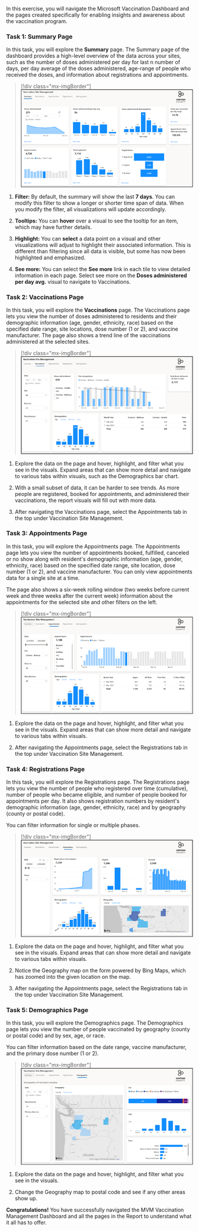 In this exercise, you will navigate the Microsoft Vaccination Dashboard and the pages created specifically for enabling insights and awareness about the vaccination program.

### Task 1: Summary Page

In this task, you will explore the **Summary** page. The Summary page of the dashboard provides a high-level overview of the data across your sites, such as the number of doses administered per day for last n number of days, per day average of the doses administered, age-range of people who received the doses, and information about registrations and appointments.

> [!div class="mx-imgBorder"]
> [![Screenshot of the vaccination site summary page.](../media/24-summary.png)](../media/24-summary.png)

1.  **Filter:** By default, the summary will show the last **7 days**. You can modify this filter to show a longer or shorter time span of data. When you modify the filter, all visualizations will update accordingly.

2.  **Tooltips:** You can **hover** over a visual to see the tooltip for an item, which may have further details.

3.  **Highlight:** You can **select** a data point on a visual and other visualizations will adjust to highlight their associated information. This is different than filtering since all data is visible, but some has now been highlighted and emphasized.

4.  **See more:** You can select the **See more** link in each tile to view detailed information in each page. Select see more on the **Doses administered per day avg.** visual to navigate to Vaccinations.

### Task 2: Vaccinations Page

In this task, you will explore the **Vaccinations** page. The Vaccinations page lets you view the number of doses administered to residents and their demographic information (age, gender, ethnicity, race) based on the specified date range, site locations, dose number (1 or 2), and vaccine manufacturer. The page also shows a trend line of the vaccinations administered at the selected sites.

> [!div class="mx-imgBorder"]
> [![Screenshot of the vaccinations page.](../media/25-vaccination-page.png)](../media/25-vaccination-page.png)

1.  Explore the data on the page and hover, highlight, and filter what you see in the visuals. Expand areas that can show more detail and navigate to various tabs within visuals, such as the Demographics bar chart.

2.  With a small subset of data, it can be harder to see trends. As more people are registered, booked for appointments, and administered their vaccinations, the report visuals will fill out with more data.

3.  After navigating the Vaccinations page, select the Appointments tab in the top under Vaccination Site Management.

### Task 3: Appointments Page

In this task, you will explore the Appointments page. The Appointments page lets you view the number of appointments booked, fulfilled, canceled or no show along with resident's demographic information (age, gender, ethnicity, race) based on the specified date range, site location, dose number (1 or 2), and vaccine manufacturer. You can only view appointments data for a single site at a time.

The page also shows a six-week rolling window (two weeks before current week and three weeks after the current week) information about the appointments for the selected site and other filters on the left.

> [!div class="mx-imgBorder"]
> [![Screenshot of the appointments page dashboard.](../media/26-appointment-page.png)](../media/26-appointment-page.png)

1.  Explore the data on the page and hover, highlight, and filter what you see in the visuals. Expand areas that can show more detail and navigate to various tabs within visuals.

2.  After navigating the Appointments page, select the Registrations tab in the top under Vaccination Site Management.

### Task 4: Registrations Page

In this task, you will explore the Registrations page. The Registrations page lets you view the number of people who registered over time (cumulative), number of people who became eligible, and number of people booked for appointments per day. It also shows registration numbers by resident's demographic information (age, gender, ethnicity, race) and by geography (county or postal code).

You can filter information for single or multiple phases.

> [!div class="mx-imgBorder"]
> [![Screenshot of the registrations page.](../media/27-registration-page.png)](../media/27-registration-page.png)

1.  Explore the data on the page and hover, highlight, and filter what you see in the visuals. Expand areas that can show more detail and navigate to various tabs within visuals.

2.  Notice the Geography map on the form powered by Bing Maps, which has zoomed into the given location on the map.

3.  After navigating the Appointments page, select the Registrations tab in the top under Vaccination Site Management.

### Task 5: Demographics Page

In this task, you will explore the Demographics page. The Demographics page lets you view the number of people vaccinated by geography (county or postal code) and by sex, age, or race.

You can filter information based on the date range, vaccine manufacturer, and the primary dose number (1 or 2).

> [!div class="mx-imgBorder"]
> [![Sreenshot of the demographics page.](../media/28-demographic-page.png)](../media/28-demographic-page.png)

1.  Explore the data on the page and hover, highlight, and filter what you see in the visuals.

2.  Change the Geography map to postal code and see if any other areas show up.

**Congratulations!** You have successfully navigated the MVM Vaccination Management Dashboard and all the pages in the Report to understand what it all has to offer.